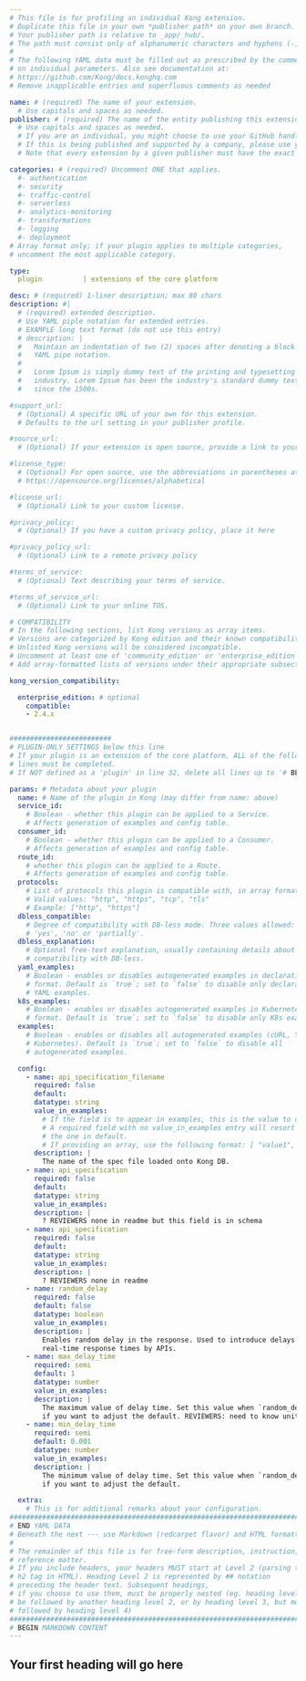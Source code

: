 ```yaml
---
# This file is for profiling an individual Kong extension.
# Duplicate this file in your own *publisher path* on your own branch.
# Your publisher path is relative to _app/_hub/.
# The path must consist only of alphanumeric characters and hyphens (-).
#
# The following YAML data must be filled out as prescribed by the comments
# on individual parameters. Also see documentation at:
# https://github.com/Kong/docs.konghq.com
# Remove inapplicable entries and superfluous comments as needed

name: # (required) The name of your extension.
  # Use capitals and spaces as needed.
publisher: # (required) The name of the entity publishing this extension.
  # Use capitals and spaces as needed.
  # If you are an individual, you might choose to use your GitHub handle, or your name.
  # If this is being published and supported by a company, please use your company name.
  # Note that every extension by a given publisher must have the exact same value.

categories: # (required) Uncomment ONE that applies.
  #- authentication
  #- security
  #- traffic-control
  #- serverless
  #- analytics-monitoring
  #- transformations
  #- logging
  #- deployment
# Array format only; if your plugin applies to multiple categories,
# uncomment the most applicable category.

type:
  plugin          | extensions of the core platform

desc: # (required) 1-liner description; max 80 chars
description: #|
  # (required) extended description.
  # Use YAML piple notation for extended entries.
  # EXAMPLE long text format (do not use this entry)
  # description: |
  #   Maintain an indentation of two (2) spaces after denoting a block with
  #   YAML pipe notation.
  #
  #   Lorem Ipsum is simply dummy text of the printing and typesetting
  #   industry. Lorem Ipsum has been the industry's standard dummy text ever
  #   since the 1500s.

#support_url:
  # (Optional) A specific URL of your own for this extension.
  # Defaults to the url setting in your publisher profile.

#source_url:
  # (Optional) If your extension is open source, provide a link to your code.

#license_type:
  # (Optional) For open source, use the abbreviations in parentheses at:
  # https://opensource.org/licenses/alphabetical

#license_url:
  # (Optional) Link to your custom license.

#privacy_policy:
  # (Optional) If you have a custom privacy policy, place it here

#privacy_policy_url:
  # (Optional) Link to a remote privacy policy

#terms_of_service:
  # (Optional) Text describing your terms of service.

#terms_of_service_url:
  # (Optional) Link to your online TOS.

# COMPATIBILITY
# In the following sections, list Kong versions as array items.
# Versions are categorized by Kong edition and their known compatibility.
# Unlisted Kong versions will be considered incompatible.
# Uncomment at least one of 'community_edition' or 'enterprise_edition'.
# Add array-formatted lists of versions under their appropriate subsection.

kong_version_compatibility:

  enterprise_edition: # optional
    compatible:
    - 2.4.x


#########################
# PLUGIN-ONLY SETTINGS below this line
# If your plugin is an extension of the core platform, ALL of the following
# lines must be completed.
# If NOT defined as a 'plugin' in line 32, delete all lines up to '# BEGIN MARKDOWN CONTENT'

params: # Metadata about your plugin
  name: # Name of the plugin in Kong (may differ from name: above)
  service_id:
    # Boolean - whether this plugin can be applied to a Service.
    # Affects generation of examples and config table.
  consumer_id:
    # Boolean - whether this plugin can be applied to a Consumer.
    # Affects generation of examples and config table.
  route_id:
    # whether this plugin can be applied to a Route.
    # Affects generation of examples and config table.
  protocols:
    # List of protocols this plugin is compatible with, in array format.
    # Valid values: "http", "https", "tcp", "tls"
    # Example: ["http", "https"]
  dbless_compatible:
    # Degree of compatibility with DB-less mode. Three values allowed:
    # 'yes', 'no' or 'partially'.
  dbless_explanation:
    # Optional free-text explanation, usually containing details about the degree of
    # compatibility with DB-less.
  yaml_examples:
    # Boolean - enables or disables autogenerated examples in declarative YAML
    # format. Default is `true`; set to `false` to disable only declarative
    # YAML examples.
  k8s_examples:
    # Boolean - enables or disables autogenerated examples in Kubernetes YAML
    # format. Default is `true`; set to `false` to disable only K8s examples.
  examples:
    # Boolean - enables or disables all autogenerated examples (cURL, YAML, and
    # Kubernetes). Default is `true`; set to `false` to disable all
    # autogenerated examples.

  config:
    - name: api_specification_filename
      required: false
      default:
      datatype: string
      value_in_examples:
        # If the field is to appear in examples, this is the value to use.
        # A required field with no value_in_examples entry will resort to
        # the one in default.
        # If providing an array, use the following format: [ "value1", "value2" ].
      description: |
        The name of the spec file loaded onto Kong DB.
    - name: api_specification
      required: false
      default:
      datatype: string
      value_in_examples:
      description: |
        ? REVIEWERS none in readme but this field is in schema
    - name: api_specification
      required: false
      default:
      datatype: string
      value_in_examples:
      description: |
        ? REVIEWERS none in readme
    - name: random_delay
      required: false
      default: false
      datatype: boolean
      value_in_examples:
      description: |
        Enables random delay in the response. Used to introduce delays to simulate
        real-time response times by APIs.
    - name: max_delay_time
      required: semi
      default: 1
      datatype: number
      value_in_examples:
      description: |
        The maximum value of delay time. Set this value when `random_delay` is enabled
        if you want to adjust the default. REVIEWERS: need to know units-seconds? milli?
    - name: min_delay_time
      required: semi
      default: 0.001
      datatype: number
      value_in_examples:
      description: |
        The minimum value of delay time. Set this value when `random_delay` is enabled
        if you want to adjust the default.

  extra:
    # This is for additional remarks about your configuration.
###############################################################################
# END YAML DATA
# Beneath the next --- use Markdown (redcarpet flavor) and HTML formatting only.
#
# The remainder of this file is for free-form description, instruction, and
# reference matter.
# If you include headers, your headers MUST start at Level 2 (parsing to
# h2 tag in HTML). Heading Level 2 is represented by ## notation
# preceding the header text. Subsequent headings,
# if you choose to use them, must be properly nested (eg. heading level 2 may
# be followed by another heading level 2, or by heading level 3, but must NOT be
# followed by heading level 4)
###############################################################################
# BEGIN MARKDOWN CONTENT
---
```


## Your first heading will go here
